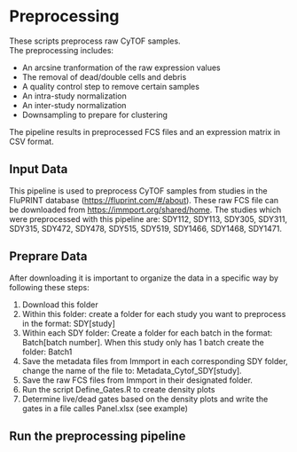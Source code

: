 # Preprocessing
These scripts preprocess raw CyTOF samples.  
The preprocessing includes: 
* An arcsine tranformation of the raw expression values
* The removal of dead/double cells and debris
* A quality control step to remove certain samples
* An intra-study normalization
* An inter-study normalization
* Downsampling to prepare for clustering  

The pipeline results in preprocessed FCS files and an expression matrix in CSV format.  

## Input Data
This pipeline is used to preprocess CyTOF samples from studies in the FluPRINT database (https://fluprint.com/#/about). These raw FCS file can be downloaded from https://immport.org/shared/home. The studies which were preprocessed with this pipeline are: SDY112, SDY113, SDY305, SDY311, SDY315, SDY472, SDY478, SDY515, SDY519, SDY1466, SDY1468, SDY1471.

## Preprare Data
After downloading it is important to organize the data in a specific way by following these steps:
1. Download this folder
2. Within this folder: create a folder for each study you want to preprocess in the format: SDY[study]
3. Within each SDY folder: Create a folder for each batch in the format: Batch[batch number]. When this study only has 1 batch create the folder: Batch1
4. Save the metadata files from Immport in each corresponding SDY folder, change the name of the file to: Metadata_Cytof_SDY[study].
5. Save the raw FCS files from Immport in their designated folder.
6. Run the script Define_Gates.R to create density plots
7. Determine live/dead gates based on the density plots and write the gates in a file calles Panel.xlsx (see example)

## Run the preprocessing pipeline
